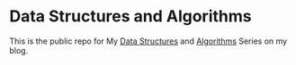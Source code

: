 # Data Structures and Algorithms

This is the public repo for My [Data Structures](https://zainsci.github.io/blog/tag/data-structures) and [Algorithms](https://zainsci.github.io/blog/tag/algorithms) Series on my blog.
